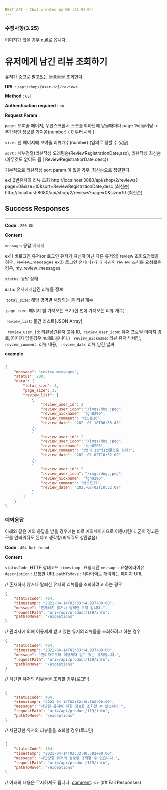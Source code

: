 ```yaml
---
REST API - Chat created by MS (21-02-04)
---
```



### 수정사항(3.25)

이미지가 없을 경우 null로 옵니다.


# 유저에게 남긴 리뷰 조회하기

유저가 중고로 팔고있는 물품들을 조회한다.


**URL** : `/api/shop/{user-id}/reviews` 

**Method** : `GET`

**Authentication required** : `no`

**Request Param** : 

`page` : 보여줄 페이지, 무한스크롤시 스크롤 최하단에 닿을때마다 page 1씩 늘어남-> 추가적인 정보를 가져옴(number) ( 0 부터 시작 )

`size` : 한 페이지에 보여줄 리뷰개수(number) (임의로 정할 수 있음)

`sort` : 세부정렬(리뷰작성 오래된순(ReviewRegistrationDate,asc), 리뷰작성 최신순(아무것도 없어도 됨 | ReviewRegistrationDate,desc))

기본적으로 리뷰작성 sort param 이 없을 경우, 최신순으로 정렬한다.

ex)
2번유저의 리뷰 조회
http://localhost:8080/api/shop/2/reviews?page=0&size=10&sort=ReviewRegistrationDate,desc (최신순)
http://localhost:8080/api/shop/2/reviews?page=0&size=10 (최신순)

## Success Responses

___

**Code** : `200 OK`

**Content**

`message`: 응답 메시지 

ex1) 비로그인 유저(or 로그인 유저가 자신이 아닌 다른 유저의) review 조회요청했을 경우 , review_messages
ex2) 로그인 유저(나)가 내 자신의 review 조회를 요청했을 경우, my_review_messages

`status`: 응답 상태 

`data`: 유저에게남긴 리뷰들 정보

​		`total_size`: 해당 영역별 해당되는 총 리뷰 개수 

​		`page_size`: 페이지 별 가져오는 크기(한 번에 가져오는 리뷰 개수)

​		`review_list`: 물건 리스트[JSON Array]

​		​		 `review_user_id`: 리뷰남긴유저 고유 ID,
​		​		 `review_user_icon`: 유저 프로필 이미지 경로,(이미지 없을경우 null로 옵니다.)
​		​		 `review_nickname`: 리뷰 유저 닉네임,
​		​		 `review_comment`: 리뷰 내용,
​		​		 `review_date`: 리뷰 남긴 날짜



**example**

```json

{
    "message": "review_messages",
    "status": 200,
    "data": {
        "total_size": 3,
        "page_size": 3,
        "review_list": [
            {
                "review_user_id": 2,
                "review_user_icon": "/imgs/dog.jpeg",
                "review_nickname": "fgh0296",
                "review_comment": "테스트16",
                "review_date": "2021-01-18T06:55:43"
            },
            {
                "review_user_id": 2,
                "review_user_icon": "/imgs/dog.jpeg",
                "review_nickname": "fgh0296",
                "review_comment": "2번이 1번의1번물건을 샀다!",
                "review_date": "2021-02-02T10:52:09"
            },
            {
                "review_user_id": 2,
                "review_user_icon": "/imgs/dog.jpeg",
                "review_nickname": "fgh0296",
                "review_comment": "테스트17",
                "review_date": "2021-02-02T10:52:09"
            }
        ]
    }
}

```

### 예외응답
아래와 같은 예외 응답을 받을 경우에는 바로 예외페이지으로 이동시킨다.
굳이 경고문구를 안띄워줘도 된다고 생각함(띄워줘도 상관없음)

**Code** : `404 Not found`

**Content**

`statusCode`: HTTP 상태코드
`timestamp` : 요청시간
`message` : 요청에러이유
`description` : 요청한 URL
`pathToMove` : 리다이렉트 해야하는 페이지 URL

// 존재하지 않거나 탈퇴한 유저의 리뷰들을 조회하려고 하는 경우
```json
{
    "statusCode": 404,
    "timestamp": "2021-04-14T02:33:54.937+00:00",
    "message": "존재하지 않거나 탈퇴한 유저 입니다.",
    "requestPath": "uri=/api/product/119/info",
    "pathToMove": "/exceptions"
}
```

// 관리자에 의해 이용제재 받고 있는 유저의 리뷰들을 조회하려고 하는 경우
```json
{
    "statusCode": 404,
    "timestamp": "2021-04-14T02:33:54.937+00:00",
    "message": "관리자로부터 이용제재 받고 있는 유저입니다.",
    "requestPath": "uri=/api/product/119/info",
    "pathToMove": "/exceptions"
}
```

// 차단한 유저의 리뷰들을 조회할 경우(로그인)

```json

{
    "statusCode": 404,
    "timestamp": "2021-04-14T02:32:40.582+00:00",
    "message": "차단한 유저에 대한 정보를 조회할 수 없습니다.",
    "requestPath": "uri=/api/product/119/info",
    "pathToMove": "/exceptions"
}

```

// 차단당한 유저의 리뷰들을 조회할 경우(로그인)

```json

{
    "statusCode": 404,
    "timestamp": "2021-04-14T02:32:40.582+00:00",
    "message": "차단당한 유저의 정보를 조회할 수 없습니다.",
    "requestPath": "uri=/api/product/119/info",
    "pathToMove": "/exceptions"
}

```




// 아래의 내용은 무시하셔도 됩니다.
[comment]: <> (## Fail Responses)

[comment]: <> (차단한 유저 혹은 차단된 유저의 리뷰를 보기위해서 api요청을 보냈을 경우 다음과 같은 에러응답값을 반환한다.)

[comment]: <> (**Code** : `403 Forbidden`)

[comment]: <> (**Content**)

[comment]: <> (`statusCode`: HTTP 상태코드)

[comment]: <> (`timestamp` : 요청시간)

[comment]: <> (`message` : 요청에러이유)

[comment]: <> (`description` : 요청한 URL)

[comment]: <> (**example**)

[comment]: <> (1번유저가 차단한 유저의 10번의 리뷰들을 보려고 리뷰정보를 요청할 때 반환되는 값이다)

[comment]: <> (```json)

[comment]: <> ({)

[comment]: <> (    "statusCode": 403,)

[comment]: <> (    "timestamp": "2021-02-04T13:27:24.455+00:00",)

[comment]: <> (    "message": "Unable to access blocked user.",)

[comment]: <> (    "description": "uri=/api/shop/10/reviews")

[comment]: <> (})

[comment]: <> (```)


